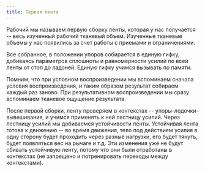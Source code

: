 ```yaml
---
title: Первая лента
---
```


Рабочий мы называем первую сборку ленты, которая у нас получается --
весь изученный рабочий тканевый объем. Изученные тканевые объемы у нас
появились за счет работы с приемами и ограничениями.

Все собранное, в положении упоров собирается в единую гифку, добиваясь
параметров сплошноты и равномерности усилий по всей ленты от стоп до
ладоней. Единую гифку учимся вызывать по памяти.

Помним, что при условном воспроизведении мы вспоминаем сначала условия
воспроизведения, и таким образом результат собираем каждый раз заново.
При результативном воспроизведении мы сразу вспоминаем тканевое ощущение
результата.

После первой сборки, ленту проверяем в контекстах --
упоры-лодочки-вывешивания, и учимся применять к ней лестницу усилий.
Через лестницу усилий мы добиваемся устойчивости ленты. Устойчивая лента
готова к движению -- во время движения, тело под действием усилия в одну
сторону будет проходить через разные нагрузки, его будет тянуть, будет
появляться вес на рычаге и т.д. Эти изменения уже не будут сбивать
устойчивую ленту, потому что они были отработаны в контекстах (не
запрещено и потренировать переходы между контекстами).
